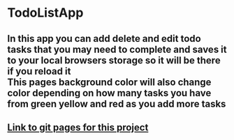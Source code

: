 # TodoListApp

<h2>In this app you can add delete and edit todo tasks that you may need to complete and saves it to your local browsers storage so it will be there if you reload it <br />This pages background color will also change color depending on how many tasks you have from green yellow and red as you add more tasks<h2>
<a href="https://dmand723.github.io/TodoListApp/">Link to git pages for this project</a>
